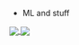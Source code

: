 - ML and stuff

<a href="https://github.com/romanvoyt/github-readme-stats">
  <img align="center" src="https://github-readme-stats.vercel.app/api?username=romanvoyt&show_icons=true&theme=default" />
</a>
<a href="https://github.com/romanvoyt">
  <img align="center" src="https://github-readme-stats.vercel.app/api/top-langs/?username=romanvoyt&layout=compact" />
</a>


<!---
romanvoyt/romanvoyt is a ✨ special ✨ repository because its `README.md` (this file) appears on your GitHub profile.
You can click the Preview link to take a look at your changes.
--->
